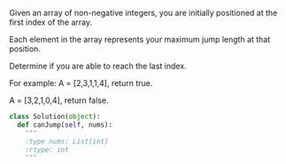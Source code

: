 
Given an array of non-negative integers, you are initially positioned at the first index of the array.


Each element in the array represents your maximum jump length at that position. 


Determine if you are able to reach the last index.



For example:
A = [2,3,1,1,4], return true.


A = [3,2,1,0,4], return false.



```python
class Solution(object):
  def canJump(self, nums):
    """
    :type nums: List[int]
    :rtype: int
    """
```
